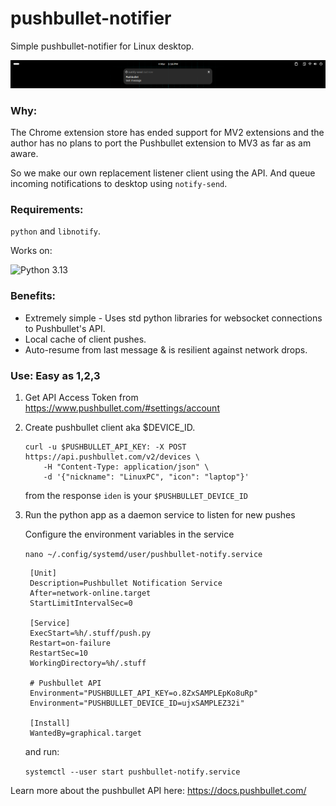 # pushbullet-notifier
Simple pushbullet-notifier for Linux desktop.



![Example](https://github.com/rhee876527/pushbullet-notifier/blob/main/example.png?raw=true)



### Why:

The Chrome extension store has ended support for MV2 extensions and the author has no plans to port the Pushbullet extension to MV3 as far as am aware.

So we make our own replacement listener client using the API. And queue incoming notifications to desktop using `notify-send`.



### Requirements: 
`python` and `libnotify`. 

Works on:

![Python 3.13](https://img.shields.io/badge/Python-3.13-brightgreen.svg)


### Benefits:


- Extremely simple - Uses std python libraries for websocket connections to Pushbullet's API.
- Local cache of client pushes.
- Auto-resume from last message & is resilient against network drops.


### Use: Easy as 1,2,3

1. Get API Access Token from https://www.pushbullet.com/#settings/account



2. Create pushbullet client aka $DEVICE_ID.

   ```
   curl -u $PUSHBULLET_API_KEY: -X POST https://api.pushbullet.com/v2/devices \
       -H "Content-Type: application/json" \
       -d '{"nickname": "LinuxPC", "icon": "laptop"}'
   
   ```
 
     from the response `iden` is your `$PUSHBULLET_DEVICE_ID`

3. Run the python app as a daemon service to listen for new pushes


   Configure the environment variables in the service

   ``nano ~/.config/systemd/user/pushbullet-notify.service``
   
   ```
    [Unit]
    Description=Pushbullet Notification Service
    After=network-online.target
    StartLimitIntervalSec=0
    
    [Service]
    ExecStart=%h/.stuff/push.py
    Restart=on-failure
    RestartSec=10
    WorkingDirectory=%h/.stuff
    
    # Pushbullet API
    Environment="PUSHBULLET_API_KEY=o.8ZxSAMPLEpKo8uRp"
    Environment="PUSHBULLET_DEVICE_ID=ujxSAMPLEZ32i"
    
    [Install]
    WantedBy=graphical.target

   ```

   and run:


   `systemctl --user start pushbullet-notify.service `




Learn more about the pushbullet API here: https://docs.pushbullet.com/
